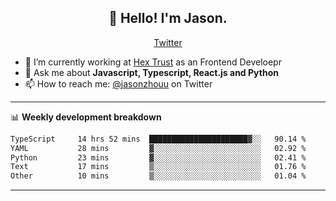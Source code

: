 <h2 align="center">👋 Hello! I'm Jason.</h2>
<p align="center">
  <a href="https://twitter.com/jasonzhouu">Twitter</a>
</p>


- 🔭 I’m currently working at [Hex Trust](https://hextrust.com/) as an Frontend Develoepr
- 💬 Ask me about **Javascript, Typescript, React.js and Python**
- 📫 How to reach me: [@jasonzhouu](https://twitter.com/jasonzhouu) on Twitter

-------

📊 **Weekly development breakdown**
<!--START_SECTION:waka-->

```txt
TypeScript     14 hrs 52 mins  ██████████████████████▓░░   90.14 %
YAML           28 mins         ▓░░░░░░░░░░░░░░░░░░░░░░░░   02.92 %
Python         23 mins         ▓░░░░░░░░░░░░░░░░░░░░░░░░   02.41 %
Text           17 mins         ▒░░░░░░░░░░░░░░░░░░░░░░░░   01.76 %
Other          10 mins         ▒░░░░░░░░░░░░░░░░░░░░░░░░   01.04 %
```

<!--END_SECTION:waka-->

-------
